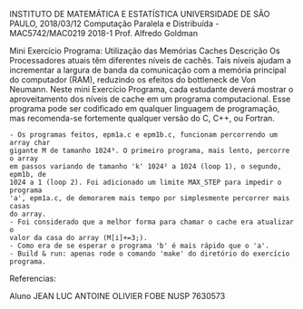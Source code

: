 INSTITUTO DE MATEMÁTICA E ESTATÍSTICA UNIVERSIDADE DE SÃO PAULO, 2018/03/12
Computação Paralela e Distribuída - MAC5742/MAC0219 2018-1 Prof. Alfredo Goldman 

Mini Exercício Programa: Utilização das Memórias Caches Descrição Os Processadores atuais têm diferentes níveis de cachês. Tais níveis ajudam a incrementar a largura de banda da comunicação com a memória principal do computador (RAM), reduzindo os efeitos do bottleneck de Von Neumann. Neste mini Exercício Programa, cada estudante deverá mostrar o aproveitamento dos níveis de cache em um programa computacional. Esse programa pode ser codificado em qualquer linguagem de programação, mas recomenda-se fortemente qualquer versão do C, C++, ou Fortran.

	- Os programas feitos, epm1a.c e epm1b.c, funcionam percorrendo um array char 
	gigante M de tamanho 1024³. O primeiro programa, mais lento, percorre o array 
	em passos variando de tamanho 'k' 1024² a 1024 (loop 1), o segundo, epm1b, de 
	1024 a 1 (loop 2). Foi adicionado um limite MAX_STEP para impedir o programa 
	'a', epm1a.c, de demorarem mais tempo por simplesmente percorrer mais casas 
	do array.
	- Foi considerado que a melhor forma para chamar o cache era atualizar o 
	valor da casa do array (M[i]+=3;). 
	- Como era de se esperar o programa 'b' é mais rápido que o 'a'.
	- Build & run: apenas rode o comando 'make' do diretório do exercício programa.

Referencias:
	

Aluno 	JEAN LUC ANTOINE OLIVIER FOBE
	NUSP 7630573

